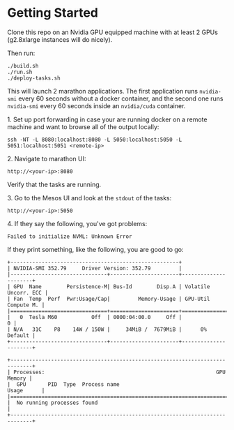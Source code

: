 # Getting Started

Clone this repo on an Nvidia GPU equipped machine with at least 2 GPUs
(g2.8xlarge instances will do nicely).

Then run:

    ./build.sh
    ./run.sh
    ./deploy-tasks.sh

This will launch 2 marathon applications. The first application runs
`nvidia-smi` every 60 seconds without a docker container, and the second one
runs `nvidia-smi` every 60 seconds inside an `nvidia/cuda` container.

1\. Set up port forwarding in case your are running docker on a remote machine
   and want to browse all of the output locally:

```
ssh -NT -L 8080:localhost:8080 -L 5050:localhost:5050 -L 5051:localhost:5051 <remote-ip>
```

2\. Navigate to marathon UI:

```
http://<your-ip>:8080
```

Verify that the tasks are running.

3\. Go to the Mesos UI and look at the `stdout` of the tasks:

```
http://<your-ip>:5050
```

4\. If they say the following, you've got problems:

```
Failed to initialize NVML: Unknown Error
```

If they print something, like the following, you are good to go:

```
+------------------------------------------------------+                       
| NVIDIA-SMI 352.79     Driver Version: 352.79         |                       
|-------------------------------+----------------------+----------------------+
| GPU  Name        Persistence-M| Bus-Id        Disp.A | Volatile Uncorr. ECC |
| Fan  Temp  Perf  Pwr:Usage/Cap|         Memory-Usage | GPU-Util  Compute M. |
|===============================+======================+======================|
|   0  Tesla M60           Off  | 0000:04:00.0     Off |                    0 |
| N/A   31C    P8    14W / 150W |     34MiB /  7679MiB |      0%      Default |
+-------------------------------+----------------------+----------------------+
                                                                               
+-----------------------------------------------------------------------------+
| Processes:                                                       GPU Memory |
|  GPU       PID  Type  Process name                               Usage      |
|=============================================================================|
|  No running processes found                                                 |
+-----------------------------------------------------------------------------+
```
